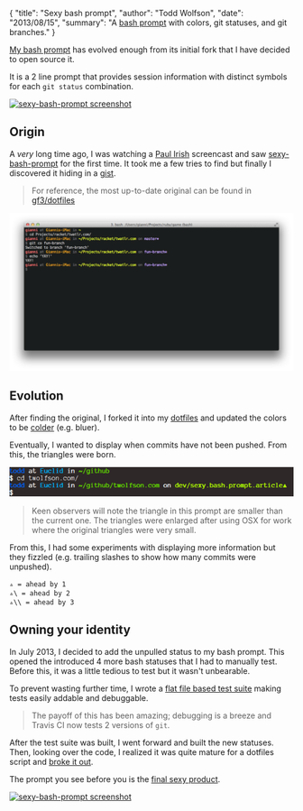{
  "title": "Sexy bash prompt",
  "author": "Todd Wolfson",
  "date": "2013/08/15",
  "summary": "A [bash prompt](https://github.com/twolfson/sexy-bash-prompt) with colors, git statuses, and git branches."
}

[My bash prompt][sexy-bash-prompt] has evolved enough from its initial fork that I have decided to open source it.

It is a 2 line prompt that provides session information with distinct symbols for each `git status` combination.

[![sexy-bash-prompt screenshot][sexy-screenshot]][sexy-bash-prompt]

[sexy-screenshot]: //rawgithub.com/twolfson/sexy-bash-prompt/408f877d133ff12ea0986b29c9a26b30af332c9e/screenshot.png
[sexy-bash-prompt]: https://github.com/twolfson/sexy-bash-prompt

## Origin
A *very* long time ago, I was watching a [Paul Irish][] screencast and saw [sexy-bash-prompt][sexy-orig] for the first time. It took me a few tries to find but finally I discovered it hiding in a [gist][sexy-orig].

> For reference, the most up-to-date original can be found in [gf3/dotfiles][]

[![Original sexy-bash-prompt screenshot][sexy-orig-screenshot]][sexy-orig]

[Paul Irish]: http://www.paulirish.com/
[sexy-orig]: https://gist.github.com/gf3/306785/a35d28b6bdd0f7c54318cce510738438f04dabaa
[gf3/dotfiles]: https://github.com/gf3/dotfiles/blob/master/.bash_prompt
[sexy-orig-screenshot]: /public/images/articles/sexy-bash-prompt-original.png

## Evolution
After finding the original, I forked it into my [dotfiles][] and updated the colors to be [colder][] (e.g. bluer).

[dotfiles]: https://github.com/twolfson/dotfiles
[colder]: http://en.wikipedia.org/wiki/Color_theory#Warm_vs._cool_colors

Eventually, I wanted to display when commits have not been pushed. From this, the triangles were born.

[![Initial fork of sexy-bash-prompt screenshot][sexy-inital-fork-screenshot]][sexy-inital-fork]

[sexy-inital-fork-screenshot]: /public/images/articles/sexy-bash-prompt-initial-fork.png
[sexy-inital-fork]: https://github.com/twolfson/dotfiles/blob/086b80ee20ee89e697dd04b9686838c7a5203198/.bashrc#L6-L121

> Keen observers will note the triangle in this prompt are smaller than the current one. The triangles were enlarged after using OSX for work where the original triangles were very small.

From this, I had some experiments with displaying more information but they fizzled (e.g. trailing slashes to show how many commits were unpushed).

```
▵ = ahead by 1
▵\ = ahead by 2
▵\\ = ahead by 3
```

## Owning your identity
In July 2013, I decided to add the unpulled status to my bash prompt. This opened the introduced 4 more bash statuses that I had to manually test. Before this, it was a little tedious to test but it wasn't unbearable.

To prevent wasting further time, I wrote a [flat file based test suite][flat-tests] making tests easily addable and debuggable.

> The payoff of this has been amazing; debugging is a breeze and Travis CI now tests 2 versions of `git`.

[flat-tests]: https://github.com/twolfson/sexy-bash-prompt/tree/24ec53111d562f2e0f2f076bc555776759a64382/test

After the test suite was built, I went forward and built the new statuses. Then, looking over the code, I realized it was quite mature for a dotfiles script and [broke it out][sexy-bash-prompt].

The prompt you see before you is the [final sexy product][sexy-bash-prompt].

[![sexy-bash-prompt screenshot][sexy-screenshot]][sexy-bash-prompt]
